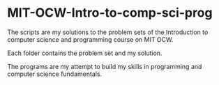 # MIT-OCW-Intro-to-comp-sci-prog


The scripts are my solutions to the problem sets of the Introduction to computer science and programming course on MIT OCW.

Each folder contains the problem set and my solution.

The programs are my attempt to build my skills in programming and computer science fundamentals. 
